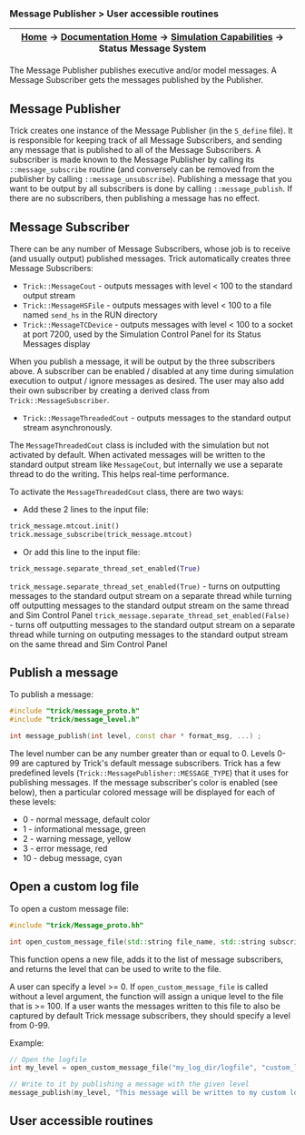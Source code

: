 ### Message Publisher > User accessible routines

| [Home](/trick) → [Documentation Home](../Documentation-Home) → [Simulation Capabilities](Simulation-Capabilities) → Status Message System |
|------------------------------------------------------------------|

The Message Publisher publishes executive and/or model messages. A Message Subscriber gets the messages published by the Publisher.

## Message Publisher

Trick creates one instance of the Message Publisher (in the `S_define` file). It is responsible for keeping track of all Message Subscribers,
and sending any message that is published to all of the Message Subscribers. A subscriber is made known to the Message Publisher by calling its
`::message_subscribe` routine (and conversely can be removed from the publisher by calling `::message_unsubscribe`).
Publishing a message that you want to be output by all subscribers is done by calling `::message_publish`.
If there are no subscribers, then publishing a message has no effect.

## Message Subscriber

There can be any number of Message Subscribers, whose job is to receive (and usually output) published messages. Trick automatically creates three Message Subscribers:
- `Trick::MessageCout` - outputs messages with level < 100 to the standard output stream
- `Trick::MessageHSFile` - outputs messages with level < 100 to a file named `send_hs` in the RUN directory
- `Trick::MessageTCDevice` - outputs messages with level < 100 to a socket at port 7200, used by the Simulation Control Panel for its Status Messages display

When you publish a message, it will be output by the three subscribers above.
A subscriber can be enabled / disabled at any time during simulation execution to output / ignore messages as desired.
The user may also add their own subscriber by creating a derived class from `Trick::MessageSubscriber`.

- `Trick::MessageThreadedCout` - outputs messages to the standard output stream asynchronously.

The `MessageThreadedCout` class is included with the simulation but not activated by default.  When activated messages will be written to the standard output stream like `MessageCout`, but internally we use a separate thread to do the writing.  This helps real-time performance.

To activate the `MessageThreadedCout` class, there are two ways:
- Add these 2 lines to the input file:

```python
trick_message.mtcout.init()
trick.message_subscribe(trick_message.mtcout)
```

- Or add this line to the input file:
```python
trick_message.separate_thread_set_enabled(True)
```

`trick_message.separate_thread_set_enabled(True)`  - turns on outputting messages to the standard output stream on a separate thread while turning off outputting messages to the standard output stream on the same thread and Sim Control Panel
`trick_message.separate_thread_set_enabled(False)` - turns off outputting messages to the standard output stream on a separate thread while turning on outputing messages to the standard output stream on the same thread and Sim Control Panel

## Publish a message

To publish a message:

```cpp
#include "trick/message_proto.h"
#include "trick/message_level.h"

int message_publish(int level, const char * format_msg, ...) ;
```

The level number can be any number greater than or equal to 0. Levels 0-99 are captured by Trick's default message subscribers. Trick has a few predefined levels (`Trick::MessagePublisher::MESSAGE_TYPE`) that it uses for publishing messages.
If the message subscriber's color is enabled (see below), then a particular colored message will be displayed for each of these levels:
- 0 - normal message, default color
- 1 - informational message, green
- 2 - warning message, yellow
- 3 - error message, red
- 10 - debug message, cyan

## Open a custom log file

To open a custom message file:

```cpp
#include "trick/Message_proto.hh"

int open_custom_message_file(std::string file_name, std::string subscriber_name, int level = -1);
```

This function opens a new file, adds it to the list of message subscribers, and returns the level that can be used to write to the file.

A user can specify a level >= 0. If `open_custom_message_file` is called without a level argument, the function will assign a unique level to the file that is >= 100. If a user wants the messages written to this file to also be captured by default Trick message subscribers, they should specify a level from 0-99.

Example:
```cpp
// Open the logfile
int my_level = open_custom_message_file("my_log_dir/logfile", "custom_log");

// Write to it by publishing a message with the given level
message_publish(my_level, "This message will be written to my custom logfile");
```

## User accessible routines
